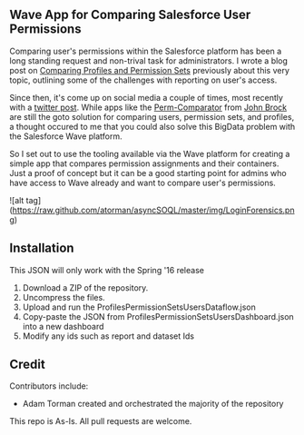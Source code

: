 ## Wave App for Comparing Salesforce User Permissions

Comparing user's permissions within the Salesforce platform has been a long standing request and non-trival task for administrators. I wrote a blog post on [Comparing Profiles and Permission Sets](http://www.salesforcehacker.com/2013/01/comparing-profiles-and-permission-sets.html) previously about this very topic, outlining some of the challenges with reporting on user's access. 

Since then, it's come up on social media a couple of times, most recently with a [twitter post](https://twitter.com/brentdowney/status/678258476322131968). While apps like the [Perm-Comparator](https://perm-comparator.herokuapp.com/) from [John Brock](https://twitter.com/_johnbrock) are still the goto solution for comparing users, permission sets, and profiles, a thought occured to me that you could also solve this BigData problem with the Salesforce Wave platform. 

So I set out to use the tooling available via the Wave platform for creating a simple app that compares permission assignments and their containers. Just a proof of concept but it can be a good starting point for admins who have access to Wave already and want to compare user's permissions.


![alt tag] (https://raw.github.com/atorman/asyncSOQL/master/img/LoginForensics.png)


## Installation

This JSON will only work with the Spring '16 release

1. Download a ZIP of the repository. 
2. Uncompress the files. 
3. Upload and run the ProfilesPermissionSetsUsersDataflow.json
4. Copy-paste the JSON from ProfilesPermissionSetsUsersDashboard.json into a new dashboard
5. Modify any ids such as report and dataset Ids

## Credit

Contributors include:

* Adam Torman created and orchestrated the majority of the repository

This repo is As-Is. All pull requests are welcome.